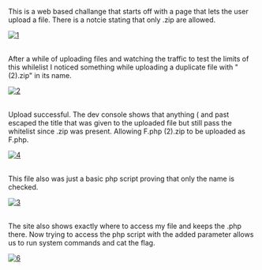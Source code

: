 This is a web based challange that starts off with a page that lets the user upload a file.
There is a notcie stating that only .zip are allowed.

<a href="https://postimages.org/" target="_blank"><img src="https://i.postimg.cc/xTGh6btt/1.png" alt="1"/></a><br/><br/>

After a while of uploading files and watching the traffic to test the limits of this whilelist I noticed something while uploading a duplicate file with "(2).zip" in its name. 

<a href="https://postimages.org/" target="_blank"><img src="https://i.postimg.cc/hGvY4Zg5/2.png" alt="2"/></a><br/><br/>

Upload successful. The dev console shows that anything <space>( and past escaped the title that was given to the uploaded file but still pass the whitelist since .zip was present. Allowing F.php (2).zip to be uploaded as F.php. 

<a href="https://postimages.org/" target="_blank"><img src="https://i.postimg.cc/SRF1ry9B/4.png" alt="4"/></a><br/><br/>

This file also was just a basic php script proving that only the name is checked. 

<a href="https://postimages.org/" target="_blank"><img src="https://i.postimg.cc/3NXSfPCd/3.png" alt="3"/></a><br/><br/>

The site also shows exactly where to access my file and keeps the .php there. Now trying to access the php script with the added parameter allows us to run system commands and cat the flag.

<a href="https://postimages.org/" target="_blank"><img src="https://i.postimg.cc/SKPvnLxN/6.png" alt="6"/></a><br/><br/>
